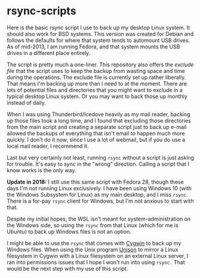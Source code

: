rsync-scripts
=============

Here is the basic rsync script I use to back up my desktop Linux system. It should also work for BSD systems. This version was created for Debian and follows the defaults for where that system tends to automount USB drives. As of mid-2013, I am running Fedora, and that system mounts the USB drives in a different place entirely.

The script is pretty much a one-liner. This repository also offers the *exclude file* that the script uses to keep the backup from wasting space and time during the operations. The exclude file is currently set up rather liberally. That means I'm backing up more than I need to at the moment. There are lots of potential files and directories that you might want to exclude in a typical desktop Linux system. Or you may want to back those up monthly instead of daily.

When I was using Thunderbird/Icedove heavily as my mail reader, backing up those files took a long time, and I found that excluding those directories from the main script and creating a separate script just to back up e-mail allowed the backups of everything that isn't email to happen much more quickly. I don't do it now, since I use a lot of webmail, but if you do use a local mail reader, I recommend it.

Last but very certainly not least, running `rsync` without a script is just asking for trouble. It's easy to sync in the "wrong" direction. Calling a script that I know works is the only way.

**Update in 2018:** I still use this same script with Fedora 28, though these days I'm not running Linux exclusively. I have been using Windows 10 (with the Windows Subsystem for Linux) as my main desktop, and I miss `rsync`. There is a for-pay `rsync` client for Windows, but I'm not anxious to start with that.

Despite my initial hopes, the WSL isn't meant for system-administration on the Windows side, so using the `rsync` from that Linux (which for me is Ubuntu) to back up Windows files is not an option.

I might be able to use the `rsync` that comes with [Cygwin](https://www.cygwin.com) to back up my Windows files. When using the Unix program [Unison](https://www.cis.upenn.edu/~bcpierce/unison) to mirror a Linux filesystem in Cygwin with a Linux filesystem on an external Linux server, I ran into permissions issues that I hope I won't run into using `rsync.` That would be the next step with my use of this script.
